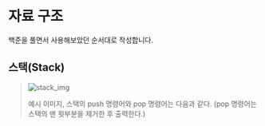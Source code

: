 자료 구조
=========
백준을 풀면서 사용해보았던 순서대로 작성합니다.

스택(Stack)
-----------
> ![stack_img](https://github.com/Kimgooner/PS_algorithm/assets/82828857/f559edfd-3a29-43d7-9c70-6a74690c0bc8)
>
> 예시 이미지, 스택의 push 명령어와 pop 명령어는 다음과 같다. (pop 명령어는 스택의 맨 윗부분을 제거한 후 출력한다.)

